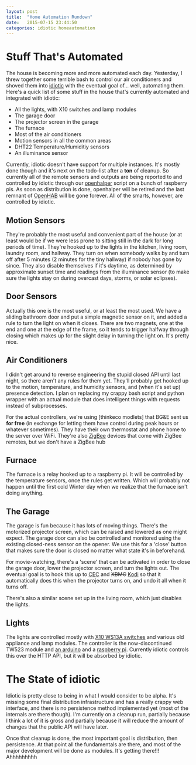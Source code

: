 ```yaml
---
layout: post
title:  "Home Automation Rundown"
date:   2015-07-15 23:44:50
categories: idiotic homeautomation
---
```


# Stuff That's Automated #

The house is becoming more and more automated each day. Yesterday, I
threw together some terrible bash to control our air conditioners and
shoved them into [idiotic] with the eventual goal of... well,
automating them. Here's a quick list of some stuff in the house that's
currently automated and integrated with idiotic:

* All the lights, with X10 switches and lamp modules
* The garage door
* The projector screen in the garage
* The furnace
* Most of the air conditioners
* Motion sensors in all the common areas
* DHT22 Temperature/Humiditiy sensors
* An illuminance sensor

Currently, idiotic doesn't have support for multiple instances. It's
mostly done though and it's next on the todo-list after a __ton__ of
cleanup. So currently all of the remote sensors and outputs are being
reported to and controlled by idiotic through our
[openhalper] script on a bunch of raspberry pis. As soon
as distribution is done, openhalper will be retired and the last
remnant of [OpenHAB] will be gone forever. All of the smarts,
however, are controlled by idiotic.

## Motion Sensors ##

They're probably the most useful and convenient part of the house (or
at least would be if we were less prone to sitting still in the dark
for long periods of time). They're hooked up to the lights in the
kitchen, living room, laundry room, and hallway. They turn on when
somebody walks by and turn off after 5 minutes (2 minutes for the tiny
hallway) if nobody has gone by since. They also disable themselves if
it's daytime, as determined by approximate sunset time and readings
from the illuminance sensor (to make sure the lights stay on during
overcast days, storms, or solar eclipses).

## Door Sensors ##

Actually this one is the most useful, or at least the most used. We
have a sliding bathroom door and put a simple magnetic sensor on it,
and added a rule to turn the light on when it closes. There are two
magnets, one at the end and one at the edge of the frame, so it tends
to trigger halfway through closing which makes up for the slight delay
in turning the light on. It's pretty nice.

## Air Conditioners ##

I didn't get around to reverse engineering the stupid closed API until
last night, so there aren't any rules for them yet. They'll probably
get hooked up to the motion, temperature, and humidity sensors, and
(when it's set up) presence detection. I plan on replacing my crappy
bash script and python wrapper with an actual module that does
intelligent things with requests instead of subprocesses.

For the actual controllers, we're using [thinkeco modlets]
that BG&amp;E sent us __for free__ (in exchange for letting them have
control during peak hours or whatever sometimes). They have their own
thermostat and phone home to the server over WiFi. They're also
[ZigBee] devices that come with ZigBee remotes, but we don't have
a ZigBee hub

## Furnace ##

The furnace is a relay hooked up to a raspberry pi. It will be
controlled by the temperature sensors, once the rules get
written. Which will probably not happen until the first cold Winter
day when we realize that the furnace isn't doing anything.


## The Garage ##

The garage is fun because it has lots of moving things. There's the
motorized projector screen, which can be raised and lowered as one
might expect.  The garage door can also be controlled and monitored
using the existing closed-ness sensor on the opener. We use this for a
'close' button that makes sure the door is closed no matter what state
it's in beforehand.

For movie-watching, there's a 'scene' that can be activated in order
to close the garage door, lower the projector screen, and turn the
lights out. The eventual goal is to hook this up to [CEC] and
<strike>XBMC</strike> [Kodi] so that it automatically does this when the
projector turns on, and undo it all when it turns off.

There's also a similar scene set up in the living room, which just
disables the lights.

## Lights ##

The lights are controlled mostly with [X10 WS13A switches][switches]
and various old appliance and lamp modules. The controller is the
now-discontinued TW523 module and [an arduino][x10-arduino] and a
[raspberry pi][x10-arduino-controller]. Currently idiotic controls
this over the HTTP API, but it will be absorbed by idiotic.

# The State of idiotic #

Idiotic is pretty close to being in what I would consider to be
alpha. It's missing some final distribution infrastructure and has a
really crappy web interface, and there is no persistence method
implemented yet (most of the internals are there though). I'm
currently on a cleanup run, partially because I think a lot of it is
gross and partially because it will reduce the amount of changes that
the public API will have later.

Once that cleanup is done, the most important goal is distribution,
then persistence. At that point all the fundamentals are there, and
most of the major development will be done as modules. It's getting
there!!! Ahhhhhhhhh

[idiotic]: https://github.com/umbc-hackafe/idiotic
[openhalper]: https://github.com/umbc-hackafe/openhalper
[openhab]: https://github.com/openhab/openhab
[modlets]: http://shop.thinkecoinc.com/products/wifi-smartac-kit#.VaalTnqUzGc
[zigbee]: https://www.zigbee.org
[cec]: https://en.wikipedia.org/wiki/CEC
[kodi]: https://kodi.tv
[switches]: https://amazon.com/gp/aw/d/B001L7AN4Y
[x10-arduino-controller]: https://github.com/umbc-hackafe/x10-arduino-controller
[x10-arduino]: https://github.com/umbc-hackafe/x10-controller
